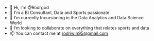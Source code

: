 - 👋 Hi, I’m @Rodrgod
- 👀 I'm a BI Consultant, Data and Sports passionate
- 🌱 I’m currently Incursioning in the Data Analytics and Data Science World
- 💞️ I’m looking to collaborate on everything that relates sports and data
- 📫 You can contact me at rodriwin95@gmail.com

<!---
Rodrgod/Rodrgod is a ✨ special ✨ repository because its `README.md` (this file) appears on your GitHub profile.
You can click the Preview link to take a look at your changes.
--->
